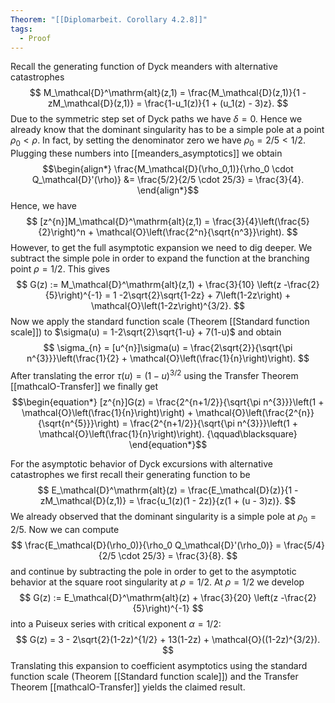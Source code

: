 ```yaml
---
Theorem: "[[Diplomarbeit. Corollary 4.2.8]]"
tags:
  - Proof
---
```


Recall the generating function of Dyck meanders with alternative catastrophes
$$
M_\mathcal{D}^\mathrm{alt}(z,1) = \frac{M_\mathcal{D}(z,1)}{1 - zM_\mathcal{D}(z,1)} = \frac{1-u_1(z)}{1 + (u_1(z) - 3)z}. 
$$
Due to the symmetric step set of Dyck paths we have $\delta = 0$. Hence we already know that the dominant singularity has to be a simple pole at a point $\rho_0 < \rho$. In fact, by setting the denominator zero we have $\rho_0 = 2/5 < 1/2$. Plugging these numbers into [[meanders_asymptotics]] we obtain
$$\begin{align*}
\frac{M_\mathcal{D}(\rho_0,1)}{\rho_0 \cdot Q_\mathcal{D}'(\rho)} &= \frac{5/2}{2/5 \cdot 25/3} = \frac{3}{4}.
\end{align*}$$
Hence, we have
$$
[z^{n}]M_\mathcal{D}^\mathrm{alt}(z,1) = \frac{3}{4}\left(\frac{5}{2}\right)^n + \mathcal{O}\left(\frac{2^n}{\sqrt{n^3}}\right).
$$
However, to get the full asymptotic expansion we need to dig deeper.
We subtract the simple pole in order to expand the function at the branching point $\rho = 1/2$. This gives 
$$
G(z) := M_\mathcal{D}^\mathrm{alt}(z,1) + \frac{3}{10} \left(z -\frac{2}{5}\right)^{-1} = 1 -2\sqrt{2}\sqrt{1-2z} + 7\left(1-2z\right) + \mathcal{O}\left(1-2z\right)^{3/2}.
$$
Now we apply the standard function scale (Theorem [[Standard function scale]]) to $\sigma(u) = 1-2\sqrt{2}\sqrt{1-u} + 7(1-u)$ and obtain 
$$
\sigma_{n} = [u^{n}]\sigma(u) = \frac{2\sqrt{2}}{\sqrt{\pi n^{3}}}\left(\frac{1}{2} + \mathcal{O}\left(\frac{1}{n}\right)\right).
$$
After translating the error $\tau(u) = (1-u)^{3/2}$ using the Transfer Theorem [[mathcalO-Transfer]] we finally get
$$\begin{equation*}
[z^{n}]G(z) = \frac{2^{n+1/2}}{\sqrt{\pi n^{3}}}\left(1 + \mathcal{O}\left(\frac{1}{n}\right)\right) + \mathcal{O}\left(\frac{2^{n}}{\sqrt{n^{5}}}\right)
= \frac{2^{n+1/2}}{\sqrt{\pi n^{3}}}\left(1 + \mathcal{O}\left(\frac{1}{n}\right)\right). {\qquad\blacksquare}
\end{equation*}$$

For the asymptotic behavior of Dyck excursions with alternative catastrophes we first recall their generating function to be
$$
E_\mathcal{D}^\mathrm{alt}(z) = \frac{E_\mathcal{D}(z)}{1 - zM_\mathcal{D}(z,1)} = \frac{u_1(z)(1 - 2z)}{z(1 + (u - 3)z)}. 
$$
We already observed that the dominant singularity is a simple pole at $\rho_0 = 2/5$. Now we can compute
$$
\frac{E_\mathcal{D}(\rho_0)}{\rho_0 Q_\mathcal{D}'(\rho_0)} = \frac{5/4}{2/5 \cdot 25/3} = \frac{3}{8}.
$$
and continue by subtracting the pole in order to get to the asymptotic behavior at the square root singularity at $\rho = 1/2$.
At $\rho = 1/2$ we develop 
$$
G(z) := E_\mathcal{D}^\mathrm{alt}(z) + \frac{3}{20} \left(z -\frac{2}{5}\right)^{-1}
$$
into a Puiseux series with critical exponent $\alpha = 1/2$: 
$$
G(z) = 3 - 2\sqrt{2}(1-2z)^{1/2}  + 13(1-2z) + \mathcal{O}((1-2z)^{3/2}).
$$
Translating this expansion to coefficient asymptotics using the standard function scale (Theorem [[Standard function scale]]) and the Transfer Theorem [[mathcalO-Transfer]] yields the claimed result.

